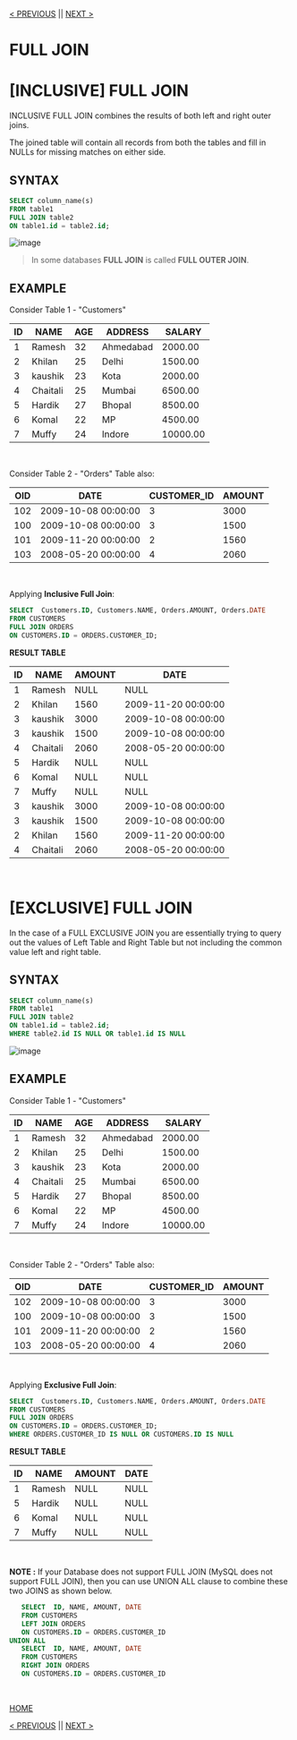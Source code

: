 [< PREVIOUS](rightjoin.md) || [NEXT >](selfjoin.md)

# FULL JOIN

# [INCLUSIVE] FULL JOIN

INCLUSIVE FULL JOIN combines the results of both left and right outer joins.

The joined table will contain all records from both the tables and fill in NULLs for missing matches on either side.


## SYNTAX

```sql
SELECT column_name(s)
FROM table1
FULL JOIN table2
ON table1.id = table2.id;
```

![image](https://user-images.githubusercontent.com/63160825/121808842-09f31700-cc78-11eb-9cc3-d4831f33a30d.png)

> In some databases **FULL JOIN** is called **FULL OUTER JOIN**.

## EXAMPLE

Consider Table 1 - "Customers"

| ID | NAME     | AGE | ADDRESS   | SALARY   |
| -- | -------- | --- | --------- | -------- |
|  1 | Ramesh   |  32 | Ahmedabad |  2000.00 |
|  2 | Khilan   |  25 | Delhi     |  1500.00 |
|  3 | kaushik  |  23 | Kota      |  2000.00 |
|  4 | Chaitali |  25 | Mumbai    |  6500.00 |
|  5 | Hardik   |  27 | Bhopal    |  8500.00 |
|  6 | Komal    |  22 | MP        |  4500.00 |
|  7 | Muffy    |  24 | Indore    | 10000.00 |

<br />

Consider Table 2 -  "Orders" Table also:

|OID  | DATE                | CUSTOMER_ID | AMOUNT |
| --- | ------------------- | ----------- | ------ |
| 102 | 2009-10-08 00:00:00 |           3 |   3000 |
| 100 | 2009-10-08 00:00:00 |           3 |   1500 |
| 101 | 2009-11-20 00:00:00 |           2 |   1560 |
| 103 | 2008-05-20 00:00:00 |           4 |   2060 |

<br />

Applying **Inclusive Full Join**:

```sql
SELECT  Customers.ID, Customers.NAME, Orders.AMOUNT, Orders.DATE
FROM CUSTOMERS
FULL JOIN ORDERS
ON CUSTOMERS.ID = ORDERS.CUSTOMER_ID;
```

**RESULT TABLE**

| ID | NAME     | AMOUNT | DATE                |
| -- | -------- | ------ | ------------------- |
|  1 | Ramesh   |   NULL | NULL                |
|  2 | Khilan   |   1560 | 2009-11-20 00:00:00 |
|  3 | kaushik  |   3000 | 2009-10-08 00:00:00 |
|  3 | kaushik  |   1500 | 2009-10-08 00:00:00 |
|  4 | Chaitali |   2060 | 2008-05-20 00:00:00 |
|  5 | Hardik   |   NULL | NULL                |
|  6 | Komal    |   NULL | NULL                |
|  7 | Muffy    |   NULL | NULL                |
|  3 | kaushik  |   3000 | 2009-10-08 00:00:00 |
|  3 | kaushik  |   1500 | 2009-10-08 00:00:00 |
|  2 | Khilan   |   1560 | 2009-11-20 00:00:00 |
|  4 | Chaitali |   2060 | 2008-05-20 00:00:00 |

<br />


# [EXCLUSIVE] FULL JOIN

In the case of a FULL EXCLUSIVE JOIN you are essentially trying to query out the values of Left Table and Right Table but not including the common value left and right table.

## SYNTAX

```sql
SELECT column_name(s)
FROM table1
FULL JOIN table2
ON table1.id = table2.id;
WHERE table2.id IS NULL OR table1.id IS NULL 
```

![image](https://user-images.githubusercontent.com/63160825/121809603-1036c280-cc7b-11eb-9f3a-249e5fa87df5.png)


## EXAMPLE

Consider Table 1 - "Customers"

| ID | NAME     | AGE | ADDRESS   | SALARY   |
| -- | -------- | --- | --------- | -------- |
|  1 | Ramesh   |  32 | Ahmedabad |  2000.00 |
|  2 | Khilan   |  25 | Delhi     |  1500.00 |
|  3 | kaushik  |  23 | Kota      |  2000.00 |
|  4 | Chaitali |  25 | Mumbai    |  6500.00 |
|  5 | Hardik   |  27 | Bhopal    |  8500.00 |
|  6 | Komal    |  22 | MP        |  4500.00 |
|  7 | Muffy    |  24 | Indore    | 10000.00 |

<br />

Consider Table 2 -  "Orders" Table also:

|OID  | DATE                | CUSTOMER_ID | AMOUNT |
| --- | ------------------- | ----------- | ------ |
| 102 | 2009-10-08 00:00:00 |           3 |   3000 |
| 100 | 2009-10-08 00:00:00 |           3 |   1500 |
| 101 | 2009-11-20 00:00:00 |           2 |   1560 |
| 103 | 2008-05-20 00:00:00 |           4 |   2060 |

<br />

Applying **Exclusive Full Join**:

```sql
SELECT  Customers.ID, Customers.NAME, Orders.AMOUNT, Orders.DATE
FROM CUSTOMERS
FULL JOIN ORDERS
ON CUSTOMERS.ID = ORDERS.CUSTOMER_ID;
WHERE ORDERS.CUSTOMER_ID IS NULL OR CUSTOMERS.ID IS NULL
```

**RESULT TABLE**

| ID | NAME     | AMOUNT | DATE                |
| -- | -------- | ------ | ------------------- |
|  1 | Ramesh   |   NULL | NULL                |
|  5 | Hardik   |   NULL | NULL                |
|  6 | Komal    |   NULL | NULL                |
|  7 | Muffy    |   NULL | NULL                |

<br />

**NOTE :** If your Database does not support FULL JOIN (MySQL does not support FULL JOIN), then you can use UNION ALL clause to combine these two JOINS as shown below.

```sql
   SELECT  ID, NAME, AMOUNT, DATE
   FROM CUSTOMERS
   LEFT JOIN ORDERS
   ON CUSTOMERS.ID = ORDERS.CUSTOMER_ID
UNION ALL
   SELECT  ID, NAME, AMOUNT, DATE
   FROM CUSTOMERS
   RIGHT JOIN ORDERS
   ON CUSTOMERS.ID = ORDERS.CUSTOMER_ID

```

<br />

[HOME](README.MD)

[< PREVIOUS](rightjoin.md) || [NEXT >](selfjoin.md)
